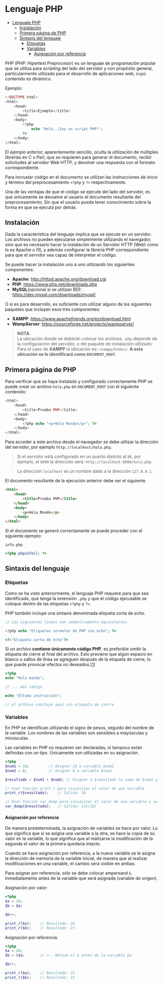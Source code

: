 Lenguaje PHP
=======================================

- [Lenguaje PHP](#lenguaje-php)
  - [Instalación](#instalaci%c3%b3n)
  - [Primera página de PHP](#primera-p%c3%a1gina-de-php)
  - [Sintaxis del lenguaje](#sintaxis-del-lenguaje)
    - [Etiquetas](#etiquetas)
    - [Variables](#variables)
      - [Asignación por referencia](#asignaci%c3%b3n-por-referencia)

PHP (PHP: Hipertext Preprocesor) es un lenguaje de programación popular que se
utiliza para *scripting* del lado del servidor y con propósito general,
particularmente utilizado para el desarrollo de aplicaciones web, cuyo contenido
es dinámico.

Ejemplo:
```php
<!DOCTYPE html>
<html>
    <head>
        <title>Ejemplo</title>
    </head>
    <body>
        <?php
            echo "Hola, ¡Soy un script PHP!";
        ?>
    </body>
</html>
```

El ejemplo anterior, aparentemente sencillo, oculta la utilización de múltiples
librerías en C o Perl, que se requieren para generar el documento, recibir
solicitudes al servidor Web HTTP, y devolver una respuesta con el formato
correspondiente.

Para incrustar código en el documento se utilizan las instrucciones de inicio y
término del preprocesamiento `<?php` y `?>` respectivamente.

Una de las ventajas de que el código se ejecute del lado del servidor, es que
únicamente se devuelve al usuario el documento resultante del preprocesamiento.
Sin que el usuario pueda tener conocimiento sobre la forma en que se ejecuta por
detrás.

Instalación
---------------------------------------

Dada la característica del lenguaje implica que se ejecute en un servidor. Los
archivos no pueden ejecutarse simplemente utilizando el navegador, sino que es
necesario hacer la instalación de un Servidor HTTP (Web) como lo es Apache o
IIS, y además configurar la librería PHP correspondiente para que el servidor
sea capaz de interpretar el código.

Se puede hacer la instalación uno a uno utilizando los siguientes componentes:
* **Apache**: <http://httpd.apache.org/download.cgi>
* **PHP**: <https://www.php.net/downloads.php>
* **MySQL**(opcional si se utilizan BD): <https://dev.mysql.com/downloads/mysql/>

O si es para desarrollo, es suficiente con utilizar alguno de los siguientes
paquetes que incluyen esos tres componentes:
* **XAMPP**: <https://www.apachefriends.org/es/download.html>
* **WampServer**: <https://sourceforge.net/projects/wampserver/>

> **NOTA**:  
> La ubicación donde se deberán colocar los archivos `.php` depende de la
> configuración del servidor, o del paquete de instalación utilizado:
> Para el caso de **XAMPP** la ubicación es: `/xampp/htdocs`.
> **A esta ubicación se le identificará como `DOCUMENT_ROOT`**.

Primera página de PHP
---------------------------------------

Para verificar que se haya instalado y configurado correctamente PHP se puede
crear un archivo `hola.php` en `DOCUMENT_ROOT` con el siguiente contenido:

```php
<html>
    <head>
        <title>Prueba PHP</title>
    </head>
    <body>
        <?php echo "<p>Hola Mundo</p>"; ?>
    </body>
</html>
```

Para acceder a este archivo desde el navegador se debe utilizar la dirección
del servidor, por ejemplo `http://localhost/hola.php`.

> Si el servidor está configurado en un puerto distinto al `80`, por ejemplo, el
> `8080` la dirección será: `http://localhost:8080/hola.php`.

> La dirección `localhost` es un nombre dado a la dirección `127.0.0.1`.

El documento resultante de la ejecución anterior debe ser el siguiente.
```html
<html>
    <head>
        <title>Prueba PHP</title>
    </head>
    <body>
        <p>Hola Mundo</p>
    </body>
</html>
```

Si el documento se generó correctamente se puede proceder con el siguiente ejemplo:

`info.php`
```php
<?php phpinfo(); ?>
```

Sintaxis del lenguaje
---------------------------------------

### Etiquetas
Como se ha visto anteriormente, el lenguaje PHP requiere para que sea
identificado, que tenga la extensión `.php` y que el código ejecutable se
coloque dentro de las etiquetas `<?php` y `?>`.

PHP también incluye una sintaxis denominada etiqueta corta de *echo*.
```php
// Las siguientes líneas son semánticamente equivalentes

<?php echo "Etiquetas normales de PHP con echo"; ?>

<?="Etiqueta corta de echo"?>
```

Si un archivo **contiene únicamente código PHP**, es preferible omitir la
etiqueta de cierre al final del archivo. Esto previene que algún espacio en
blanco o saltos de línea se agreguen después de la etiqueta de cierre, lo que
puede provocar efectos no deseados.[[1]]

```php
<?php
echo "Hola mundo";

// ... más código

echo "Última instrucción";

// el archivo concluye aquí sin etiqueta de cierre
```

[1]: https://www.php.net/manual/es/language.basic-syntax.phptags.php

### Variables

En PHP se identifican utilizando el signo de pesos, seguido del nombre de la
variable. Los nombres de las variables son sensibles a mayúsculas y minúsculas.

Las variables en PHP no requieren ser declaradas, ni tampoco están definidas
con un tipo. Únicamente son utilizadas en su asignación.

```php
<?php
$num1 = 10;         // Asignar 10 a variable $num1
$num2 = 8;          // Asignar 8 a variable $num2

$resultado = $num1 + $num2; // Asignar a $resultado la suma de $num1 y $num2

// Usar función print_r para visualizar el valor de una variable
print_r($resultado);    // Salida: 18

// Usar función var_dump para visualizar el valor de una variable y su tipo
var_dump($resultado);   // Salida: int(18)
```

#### Asignación por referencia

De manera predeterminada, la asignación de variables se hace por valor. Lo que
significa que si se asigna una variable a la otra, se hace la copia de su valor
en la variable, lo que significa que al realizarse la modificación de la segunda
el valor de la primera quedaría intacto.

Cuando se hace asignación por referencia, a la nueva variable se le asigna la
dirección de memoria de la variable inicial, de manera que al realizar
modificaciones en una variable, el cambio será visible en ambas.

Para asignar por referencia, sólo se debe colocar ampersand `&` inmediatamente
antes de la variable que será asignada (variable de origen).

Asignación por valor:
```php
<?php
$a = 20;
$b = $a;

$b++;

print_r($a);    // Resultado: 20
print_r($b);    // Resultado: 21
```

Asignación por referencia:
```php
<?php
$a = 20;
$b = &$a;       // <-- Nótese el & antes de la variable $a

$b++;

print_r($a);    // Resultado: 21
print_r($b);    // Resultado: 21
```